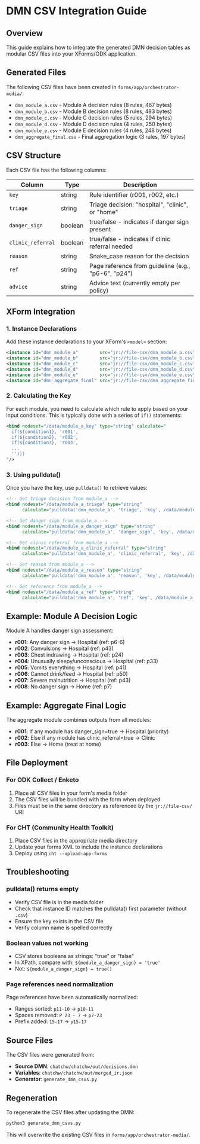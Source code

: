 # DMN CSV Integration Guide

## Overview

This guide explains how to integrate the generated DMN decision tables as modular CSV files into your XForms/ODK application.

## Generated Files

The following CSV files have been created in `forms/app/orchestrator-media/`:

- `dmn_module_a.csv` - Module A decision rules (8 rules, 467 bytes)
- `dmn_module_b.csv` - Module B decision rules (8 rules, 483 bytes)
- `dmn_module_c.csv` - Module C decision rules (5 rules, 294 bytes)
- `dmn_module_d.csv` - Module D decision rules (4 rules, 250 bytes)
- `dmn_module_e.csv` - Module E decision rules (4 rules, 248 bytes)
- `dmn_aggregate_final.csv` - Final aggregation logic (3 rules, 197 bytes)

## CSV Structure

Each CSV file has the following columns:

| Column | Type | Description |
|--------|------|-------------|
| `key` | string | Rule identifier (r001, r002, etc.) |
| `triage` | string | Triage decision: "hospital", "clinic", or "home" |
| `danger_sign` | boolean | true/false - indicates if danger sign present |
| `clinic_referral` | boolean | true/false - indicates if clinic referral needed |
| `reason` | string | Snake_case reason for the decision |
| `ref` | string | Page reference from guideline (e.g., "p6-6", "p24") |
| `advice` | string | Advice text (currently empty per policy) |

## XForm Integration

### 1. Instance Declarations

Add these instance declarations to your XForm's `<model>` section:

```xml
<instance id="dmn_module_a"        src="jr://file-csv/dmn_module_a.csv"/>
<instance id="dmn_module_b"        src="jr://file-csv/dmn_module_b.csv"/>
<instance id="dmn_module_c"        src="jr://file-csv/dmn_module_c.csv"/>
<instance id="dmn_module_d"        src="jr://file-csv/dmn_module_d.csv"/>
<instance id="dmn_module_e"        src="jr://file-csv/dmn_module_e.csv"/>
<instance id="dmn_aggregate_final" src="jr://file-csv/dmn_aggregate_final.csv"/>
```

### 2. Calculating the Key

For each module, you need to calculate which rule to apply based on your input conditions. This is typically done with a series of `if()` statements:

```xml
<bind nodeset="/data/module_a_key" type="string" calculate="
  if(${condition1}, 'r001',
  if(${condition2}, 'r002',
  if(${condition3}, 'r003',
  ...
  '')))
"/>
```

### 3. Using pulldata()

Once you have the key, use `pulldata()` to retrieve values:

```xml
<!-- Get triage decision from module_a -->
<bind nodeset="/data/module_a_triage" type="string" 
      calculate="pulldata('dmn_module_a', 'triage', 'key', /data/module_a_key)"/>

<!-- Get danger sign from module_a -->
<bind nodeset="/data/module_a_danger_sign" type="string" 
      calculate="pulldata('dmn_module_a', 'danger_sign', 'key', /data/module_a_key)"/>

<!-- Get clinic referral from module_a -->
<bind nodeset="/data/module_a_clinic_referral" type="string" 
      calculate="pulldata('dmn_module_a', 'clinic_referral', 'key', /data/module_a_key)"/>

<!-- Get reason from module_a -->
<bind nodeset="/data/module_a_reason" type="string" 
      calculate="pulldata('dmn_module_a', 'reason', 'key', /data/module_a_key)"/>

<!-- Get reference from module_a -->
<bind nodeset="/data/module_a_ref" type="string" 
      calculate="pulldata('dmn_module_a', 'ref', 'key', /data/module_a_key)"/>
```

## Example: Module A Decision Logic

Module A handles danger sign assessment:

- **r001**: Any danger sign → Hospital (ref: p6-6)
- **r002**: Convulsions → Hospital (ref: p43)
- **r003**: Chest indrawing → Hospital (ref: p24)
- **r004**: Unusually sleepy/unconscious → Hospital (ref: p33)
- **r005**: Vomits everything → Hospital (ref: p41)
- **r006**: Cannot drink/feed → Hospital (ref: p50)
- **r007**: Severe malnutrition → Hospital (ref: p43)
- **r008**: No danger sign → Home (ref: p7)

## Example: Aggregate Final Logic

The aggregate module combines outputs from all modules:

- **r001**: If any module has danger_sign=true → Hospital (priority)
- **r002**: Else if any module has clinic_referral=true → Clinic
- **r003**: Else → Home (treat at home)

## File Deployment

### For ODK Collect / Enketo

1. Place all CSV files in your form's media folder
2. The CSV files will be bundled with the form when deployed
3. Files must be in the same directory as referenced by the `jr://file-csv/` URI

### For CHT (Community Health Toolkit)

1. Place CSV files in the appropriate media directory
2. Update your forms XML to include the instance declarations
3. Deploy using `cht --upload-app-forms`

## Troubleshooting

### pulldata() returns empty

- Verify CSV file is in the media folder
- Check that instance ID matches the pulldata() first parameter (without `.csv`)
- Ensure the key exists in the CSV file
- Verify column name is spelled correctly

### Boolean values not working

- CSV stores booleans as strings: "true" or "false"
- In XPath, compare with: `${module_a_danger_sign} = 'true'`
- Not: `${module_a_danger_sign} = true()`

### Page references need normalization

Page references have been automatically normalized:
- Ranges sorted: `p11-10` → `p10-11`
- Spaces removed: `P 23 - 7` → `p7-23`
- Prefix added: `15-17` → `p15-17`

## Source Files

The CSV files were generated from:
- **Source DMN**: `chatchw/chatchw/out/decisions.dmn`
- **Variables**: `chatchw/chatchw/out/merged_ir.json`
- **Generator**: `generate_dmn_csvs.py`

## Regeneration

To regenerate the CSV files after updating the DMN:

```bash
python3 generate_dmn_csvs.py
```

This will overwrite the existing CSV files in `forms/app/orchestrator-media/`.
